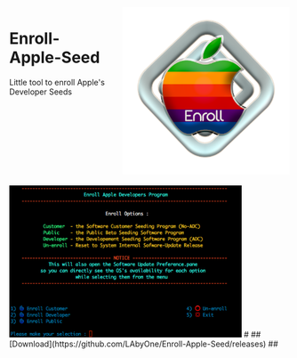 <img style="float: right; margin-left: 30px; margin-bottom: 20px;" width="300" height="300" src="media/AppIcon.png" align="right">

# Enroll-Apple-Seed
Little tool to enroll Apple's Developer Seeds

#
<img src="media/enroll.png" width="418" height="273">
#
##
[Download](https://github.com/LAbyOne/Enroll-Apple-Seed/releases)
##


